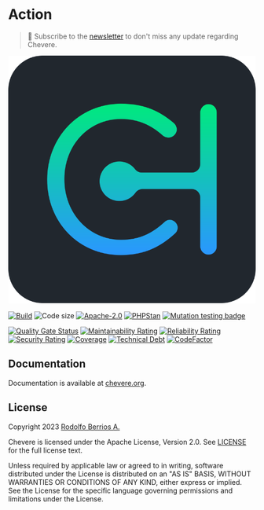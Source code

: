 # Action

> 🔔 Subscribe to the [newsletter](https://chv.to/chevere-newsletter) to don't miss any update regarding Chevere.

![Chevere](chevere.svg)

[![Build](https://img.shields.io/github/actions/workflow/status/chevere/action/test.yml?branch=1.0&style=flat-square)](https://github.com/chevere/action/actions)
![Code size](https://img.shields.io/github/languages/code-size/chevere/action?style=flat-square)
[![Apache-2.0](https://img.shields.io/github/license/chevere/action?style=flat-square)](LICENSE)
[![PHPStan](https://img.shields.io/badge/PHPStan-level%209-blueviolet?style=flat-square)](https://phpstan.org/)
[![Mutation testing badge](https://img.shields.io/endpoint?style=flat-square&url=https%3A%2F%2Fbadge-api.stryker-mutator.io%2Fgithub.com%2Fchevere%2Faction%2F1.0)](https://dashboard.stryker-mutator.io/reports/github.com/chevere/action/1.0)

[![Quality Gate Status](https://sonarcloud.io/api/project_badges/measure?project=chevere_action&metric=alert_status)](https://sonarcloud.io/dashboard?id=chevere_action)
[![Maintainability Rating](https://sonarcloud.io/api/project_badges/measure?project=chevere_action&metric=sqale_rating)](https://sonarcloud.io/dashboard?id=chevere_action)
[![Reliability Rating](https://sonarcloud.io/api/project_badges/measure?project=chevere_action&metric=reliability_rating)](https://sonarcloud.io/dashboard?id=chevere_action)
[![Security Rating](https://sonarcloud.io/api/project_badges/measure?project=chevere_action&metric=security_rating)](https://sonarcloud.io/dashboard?id=chevere_action)
[![Coverage](https://sonarcloud.io/api/project_badges/measure?project=chevere_action&metric=coverage)](https://sonarcloud.io/dashboard?id=chevere_action)
[![Technical Debt](https://sonarcloud.io/api/project_badges/measure?project=chevere_action&metric=sqale_index)](https://sonarcloud.io/dashboard?id=chevere_action)
[![CodeFactor](https://www.codefactor.io/repository/github/chevere/action/badge)](https://www.codefactor.io/repository/github/chevere/action)

## Documentation

Documentation is available at [chevere.org](https://chevere.org/).

## License

Copyright 2023 [Rodolfo Berrios A.](https://rodolfoberrios.com/)

Chevere is licensed under the Apache License, Version 2.0. See [LICENSE](LICENSE) for the full license text.

Unless required by applicable law or agreed to in writing, software distributed under the License is distributed on an "AS IS" BASIS, WITHOUT WARRANTIES OR CONDITIONS OF ANY KIND, either express or implied. See the License for the specific language governing permissions and limitations under the License.
